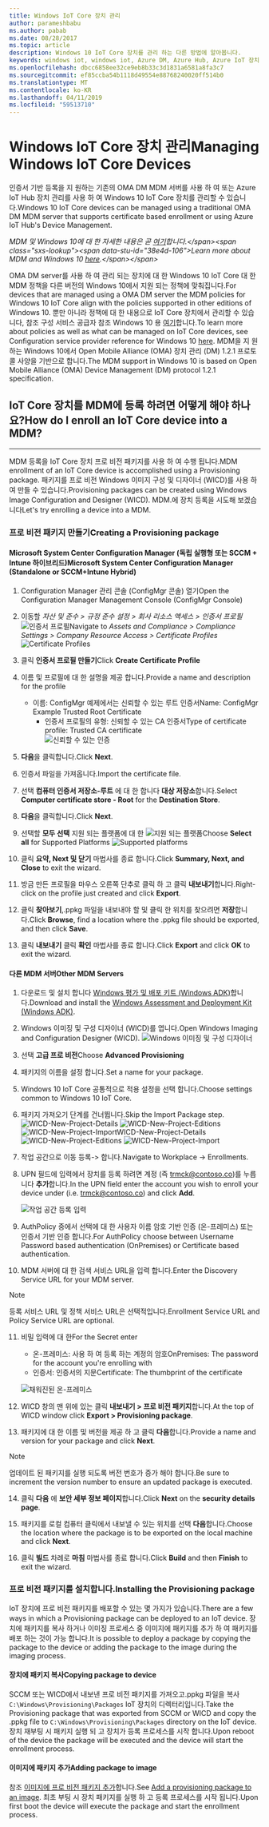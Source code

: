 ```yaml
---
title: Windows IoT Core 장치 관리
author: parameshbabu
ms.author: pabab
ms.date: 08/28/2017
ms.topic: article
description: Windows 10 IoT Core 장치를 관리 하는 다른 방법에 알아봅니다.
keywords: windows iot, windows iot, Azure DM, Azure Hub, Azure IoT 장치 관리
ms.openlocfilehash: dbcc6858ee32ce9eb8b33c3d1831a6581a8fa3c7
ms.sourcegitcommit: ef85ccba54b1118d49554e88768240020ff514b0
ms.translationtype: MT
ms.contentlocale: ko-KR
ms.lasthandoff: 04/11/2019
ms.locfileid: "59513710"
---
```

# <a name="managing-windows-iot-core-devices"></a><span data-ttu-id="38e4d-104">Windows IoT Core 장치 관리</span><span class="sxs-lookup"><span data-stu-id="38e4d-104">Managing Windows IoT Core Devices</span></span>

<span data-ttu-id="38e4d-105">인증서 기반 등록을 지 원하는 기존의 OMA DM MDM 서버를 사용 하 여 또는 Azure IoT Hub 장치 관리를 사용 하 여 Windows 10 IoT Core 장치를 관리할 수 있습니다.</span><span class="sxs-lookup"><span data-stu-id="38e4d-105">Windows 10 IoT Core devices can be managed using a traditional OMA DM MDM server that supports certificate based enrollment or using Azure IoT Hub's Device Management.</span></span>  

 _<span data-ttu-id="38e4d-106">MDM 및 Windows 10에 대 한 자세한 내용은 곧 [여기](https://msdn.microsoft.com/library/windows/hardware/dn914769(v=vs.85).aspx)합니다.</span><span class="sxs-lookup"><span data-stu-id="38e4d-106">Learn more about MDM and Windows 10 [here](https://msdn.microsoft.com/library/windows/hardware/dn914769(v=vs.85).aspx).</span></span>_  

<span data-ttu-id="38e4d-107">OMA DM server를 사용 하 여 관리 되는 장치에 대 한 Windows 10 IoT Core 대 한 MDM 정책을 다른 버전의 Windows 10에서 지원 되는 정책에 맞춰집니다.</span><span class="sxs-lookup"><span data-stu-id="38e4d-107">For devices that are managed using a OMA DM server the MDM policies for Windows 10 IoT Core align with the policies supported in other editions of Windows 10.</span></span> <span data-ttu-id="38e4d-108">뿐만 아니라 정책에 대 한 내용으로 IoT Core 장치에서 관리할 수 있습니다, 참조 구성 서비스 공급자 참조 Windows 10 용 [여기](https://aka.ms/csplist)합니다.</span><span class="sxs-lookup"><span data-stu-id="38e4d-108">To learn more about policies as well as what can be managed on IoT Core devices, see Configuration service provider reference for Windows 10 [here](https://aka.ms/csplist).</span></span> <span data-ttu-id="38e4d-109">MDM을 지 원하는 Windows 10에서 Open Mobile Alliance (OMA) 장치 관리 (DM) 1.2.1 프로토콜 사양을 기반으로 합니다.</span><span class="sxs-lookup"><span data-stu-id="38e4d-109">The MDM support in Windows 10 is based on Open Mobile Alliance (OMA) Device Management (DM) protocol 1.2.1 specification.</span></span>

## <a name="how-do-i-enroll-an-iot-core-device-into-a-mdm"></a><span data-ttu-id="38e4d-110">IoT Core 장치를 MDM에 등록 하려면 어떻게 해야 하나요?</span><span class="sxs-lookup"><span data-stu-id="38e4d-110">How do I enroll an IoT Core device into a MDM?</span></span>
___
<span data-ttu-id="38e4d-111">MDM 등록을 IoT Core 장치 프로 비전 패키지를 사용 하 여 수행 됩니다.</span><span class="sxs-lookup"><span data-stu-id="38e4d-111">MDM enrollment of an IoT Core device is accomplished using a Provisioning package.</span></span> <span data-ttu-id="38e4d-112">패키지를 프로 비전 Windows 이미지 구성 및 디자이너 (WICD)를 사용 하 여 만들 수 있습니다.</span><span class="sxs-lookup"><span data-stu-id="38e4d-112">Provisioning packages can be created using Windows Image Configuration and Designer (WICD).</span></span> <span data-ttu-id="38e4d-113">MDM.에 장치 등록을 시도해 보겠습니다</span><span class="sxs-lookup"><span data-stu-id="38e4d-113">Let's try enrolling a device into a MDM.</span></span>

### <a name="creating-a-provisioning-package"></a><span data-ttu-id="38e4d-114">프로 비전 패키지 만들기</span><span class="sxs-lookup"><span data-stu-id="38e4d-114">Creating a Provisioning package</span></span>

#### <a name="microsoft-system-center-configuration-manager-standalone-or-sccmintune-hybrid"></a><span data-ttu-id="38e4d-115">Microsoft System Center Configuration Manager (독립 실행형 또는 SCCM + Intune 하이브리드)</span><span class="sxs-lookup"><span data-stu-id="38e4d-115">Microsoft System Center Configuration Manager (Standalone or SCCM+Intune Hybrid)</span></span>

1. <span data-ttu-id="38e4d-116">Configuration Manager 관리 콘솔 (ConfigMgr 콘솔) 열기</span><span class="sxs-lookup"><span data-stu-id="38e4d-116">Open the Configuration Manager Management Console (ConfigMgr Console)</span></span>

2. <span data-ttu-id="38e4d-117">이동할 _자산 및 준수 > 규정 준수 설정 > 회사 리소스 액세스 > 인증서 프로필_
   ![인증서 프로필](../media/ManagingDevices/ConfigMgr-Certificate-Profiles.PNG)</span><span class="sxs-lookup"><span data-stu-id="38e4d-117">Navigate to _Assets and Compliance > Compliance Settings > Company Resource Access > Certificate Profiles_
![Certificate Profiles](../media/ManagingDevices/ConfigMgr-Certificate-Profiles.PNG)</span></span>

3. <span data-ttu-id="38e4d-118">클릭 **인증서 프로필 만들기**</span><span class="sxs-lookup"><span data-stu-id="38e4d-118">Click **Create Certificate Profile**</span></span>

4. <span data-ttu-id="38e4d-119">이름 및 프로필에 대 한 설명을 제공 합니다.</span><span class="sxs-lookup"><span data-stu-id="38e4d-119">Provide a name and description for the profile</span></span>
   - <span data-ttu-id="38e4d-120">이름: ConfigMgr 예제에서는 신뢰할 수 있는 루트 인증서</span><span class="sxs-lookup"><span data-stu-id="38e4d-120">Name: ConfigMgr Example Trusted Root Certificate</span></span>
     - <span data-ttu-id="38e4d-121">인증서 프로필의 유형: 신뢰할 수 있는 CA 인증서</span><span class="sxs-lookup"><span data-stu-id="38e4d-121">Type of certificate profile: Trusted CA certificate</span></span>  
     ![신뢰할 수 있는 인증](../media/ManagingDevices/ConfigMgr-Certificate-Profiles-Wizard.png)

5. <span data-ttu-id="38e4d-123">**다음**을 클릭합니다.</span><span class="sxs-lookup"><span data-stu-id="38e4d-123">Click **Next**.</span></span>

6. <span data-ttu-id="38e4d-124">인증서 파일을 가져옵니다.</span><span class="sxs-lookup"><span data-stu-id="38e4d-124">Import the certificate file.</span></span>

7. <span data-ttu-id="38e4d-125">선택 **컴퓨터 인증서 저장소-루트** 에 대 한 합니다 **대상 저장소**합니다.</span><span class="sxs-lookup"><span data-stu-id="38e4d-125">Select **Computer certificate store - Root** for the **Destination Store**.</span></span>

8. <span data-ttu-id="38e4d-126">**다음**을 클릭합니다.</span><span class="sxs-lookup"><span data-stu-id="38e4d-126">Click **Next**.</span></span>

9. <span data-ttu-id="38e4d-127">선택할 **모두 선택** 지원 되는 플랫폼에 대 한 ![지원 되는 플랫폼](../media/ManagingDevices/ConfigMgr-Certificate-Profiles-Wizard-Supported-Platforms.png)</span><span class="sxs-lookup"><span data-stu-id="38e4d-127">Choose **Select all** for Supported Platforms ![Supported platforms](../media/ManagingDevices/ConfigMgr-Certificate-Profiles-Wizard-Supported-Platforms.png)</span></span>

10. <span data-ttu-id="38e4d-128">클릭 **요약, Next 및 닫기** 마법사를 종료 합니다.</span><span class="sxs-lookup"><span data-stu-id="38e4d-128">Click **Summary, Next, and Close** to exit the wizard.</span></span>

11. <span data-ttu-id="38e4d-129">방금 만든 프로필을 마우스 오른쪽 단추로 클릭 하 고 클릭 **내보내기**합니다.</span><span class="sxs-lookup"><span data-stu-id="38e4d-129">Right-click on the profile just created and click **Export**.</span></span>

12. <span data-ttu-id="38e4d-130">클릭 **찾아보기**,.ppkg 파일을 내보내야 할 및 클릭 한 위치를 찾으려면 **저장**합니다.</span><span class="sxs-lookup"><span data-stu-id="38e4d-130">Click **Browse**, find a location where the .ppkg file should be exported, and then click **Save**.</span></span>

13. <span data-ttu-id="38e4d-131">클릭 **내보내기** 클릭 **확인** 마법사를 종료 합니다.</span><span class="sxs-lookup"><span data-stu-id="38e4d-131">Click **Export** and click **OK** to exit the wizard.</span></span>

#### <a name="other-mdm-servers"></a><span data-ttu-id="38e4d-132">다른 MDM 서버</span><span class="sxs-lookup"><span data-stu-id="38e4d-132">Other MDM Servers</span></span>

1. <span data-ttu-id="38e4d-133">다운로드 및 설치 합니다 [Windows 평가 및 배포 키트 (Windows ADK)](https://developer.microsoft.com/windows/hardware/windows-assessment-deployment-kit)합니다.</span><span class="sxs-lookup"><span data-stu-id="38e4d-133">Download and install the [Windows Assessment and Deployment Kit (Windows ADK)](https://developer.microsoft.com/windows/hardware/windows-assessment-deployment-kit).</span></span>

2. <span data-ttu-id="38e4d-134">Windows 이미징 및 구성 디자이너 (WICD)를 엽니다.</span><span class="sxs-lookup"><span data-stu-id="38e4d-134">Open Windows Imaging and Configuration Designer (WICD).</span></span>
   ![Windows 이미징 및 구성 디자이너](../media/ManagingDevices/WICD-Start-Page.png)

3. <span data-ttu-id="38e4d-136">선택 **고급 프로 비전**</span><span class="sxs-lookup"><span data-stu-id="38e4d-136">Choose **Advanced Provisioning**</span></span>

4. <span data-ttu-id="38e4d-137">패키지의 이름을 설정 합니다.</span><span class="sxs-lookup"><span data-stu-id="38e4d-137">Set a name for your package.</span></span>

5. <span data-ttu-id="38e4d-138">Windows 10 IoT Core 공통적으로 적용 설정을 선택 합니다.</span><span class="sxs-lookup"><span data-stu-id="38e4d-138">Choose settings common to Windows 10 IoT Core.</span></span>

6. <span data-ttu-id="38e4d-139">패키지 가져오기 단계를 건너뜁니다.</span><span class="sxs-lookup"><span data-stu-id="38e4d-139">Skip the Import Package step.</span></span>
   ![<span data-ttu-id="38e4d-140">WICD-New-Project-Details](../media/ManagingDevices/WICD-Advanced-Provisioning-New-Project-Details.PNG) 
   ![WICD-New-Project-Editions](../media/ManagingDevices/WICD-Advanced-Provisioning-New-Project-Editions.PNG) 
   ![WICD-New-Project-Import</span><span class="sxs-lookup"><span data-stu-id="38e4d-140">WICD-New-Project-Details](../media/ManagingDevices/WICD-Advanced-Provisioning-New-Project-Details.PNG) 
![WICD-New-Project-Editions](../media/ManagingDevices/WICD-Advanced-Provisioning-New-Project-Editions.PNG) 
![WICD-New-Project-Import</span></span>](../media/ManagingDevices/WICD-Advanced-Provisioning-New-Project-Import.PNG)

7. <span data-ttu-id="38e4d-141">작업 공간으로 이동 등록-> 합니다.</span><span class="sxs-lookup"><span data-stu-id="38e4d-141">Navigate to Workplace -> Enrollments.</span></span>

8. <span data-ttu-id="38e4d-142">UPN 필드에 입력에서 장치를 등록 하려면 계정 (즉 trmck@contoso.co)를 누릅니다 **추가**합니다.</span><span class="sxs-lookup"><span data-stu-id="38e4d-142">In the UPN field enter the account you wish to enroll your device under (i.e. trmck@contoso.co) and click **Add**.</span></span>

   ![작업 공간 등록 입력](../media/ManagingDevices/WICD-Workplace-Enrollments-UPN-Filled.png)

9. <span data-ttu-id="38e4d-144">AuthPolicy 중에서 선택에 대 한 사용자 이름 암호 기반 인증 (온-프레미스) 또는 인증서 기반 인증 합니다.</span><span class="sxs-lookup"><span data-stu-id="38e4d-144">For AuthPolicy choose between Username Password based authentication (OnPremises) or Certificate based authentication.</span></span>

10. <span data-ttu-id="38e4d-145">MDM 서버에 대 한 검색 서비스 URL을 입력 합니다.</span><span class="sxs-lookup"><span data-stu-id="38e4d-145">Enter the Discovery Service URL for your MDM server.</span></span>

> [!NOTE]
> <span data-ttu-id="38e4d-146">등록 서비스 URL 및 정책 서비스 URL은 선택적입니다.</span><span class="sxs-lookup"><span data-stu-id="38e4d-146">Enrollment Service URL and Policy Service URL are optional.</span></span>

11. <span data-ttu-id="38e4d-147">비밀 입력에 대 한</span><span class="sxs-lookup"><span data-stu-id="38e4d-147">For the Secret enter</span></span>  
    - <span data-ttu-id="38e4d-148">온-프레미스: 사용 하 여 등록 하는 계정의 암호</span><span class="sxs-lookup"><span data-stu-id="38e4d-148">OnPremises: The password for the account you're enrolling with</span></span>  
    - <span data-ttu-id="38e4d-149">인증서: 인증서의 지문</span><span class="sxs-lookup"><span data-stu-id="38e4d-149">Certificate: The thumbprint of the certificate</span></span>
    
    ![채워진된 온-프레미스](../media/ManagingDevices/WICD-Workplace-Enrollments-UPN-Details-Filled-Premise.png)  

12. <span data-ttu-id="38e4d-151">WICD 창의 맨 위에 있는 클릭 **내보내기 > 프로 비전 패키지**합니다.</span><span class="sxs-lookup"><span data-stu-id="38e4d-151">At the top of WICD window click **Export > Provisioning package**.</span></span>

13. <span data-ttu-id="38e4d-152">패키지에 대 한 이름 및 버전을 제공 하 고 클릭 **다음**합니다.</span><span class="sxs-lookup"><span data-stu-id="38e4d-152">Provide a name and version for your package and click **Next**.</span></span> 

> [!NOTE]
> <span data-ttu-id="38e4d-153">업데이트 된 패키지를 실행 되도록 버전 번호가 증가 해야 합니다.</span><span class="sxs-lookup"><span data-stu-id="38e4d-153">Be sure to increment the version number to ensure an updated package is executed.</span></span>

14. <span data-ttu-id="38e4d-154">클릭 **다음** 에 **보안 세부 정보 페이지**합니다.</span><span class="sxs-lookup"><span data-stu-id="38e4d-154">Click **Next** on the **security details page**.</span></span>

15. <span data-ttu-id="38e4d-155">패키지를 로컬 컴퓨터 클릭에서 내보낼 수 있는 위치를 선택 **다음**합니다.</span><span class="sxs-lookup"><span data-stu-id="38e4d-155">Choose the location where the package is to be exported on the local machine and click **Next**.</span></span>

16. <span data-ttu-id="38e4d-156">클릭 **빌드** 차례로 **마침** 마법사를 종료 합니다.</span><span class="sxs-lookup"><span data-stu-id="38e4d-156">Click **Build** and then **Finish** to exit the wizard.</span></span>

### <a name="installing-the-provisioning-package"></a><span data-ttu-id="38e4d-157">프로 비전 패키지를 설치합니다.</span><span class="sxs-lookup"><span data-stu-id="38e4d-157">Installing the Provisioning package</span></span>

<span data-ttu-id="38e4d-158">IoT 장치에 프로 비전 패키지를 배포할 수 있는 몇 가지가 있습니다.</span><span class="sxs-lookup"><span data-stu-id="38e4d-158">There are a few ways in which a Provisioning package can be deployed to an IoT device.</span></span> <span data-ttu-id="38e4d-159">장치에 패키지를 복사 하거나 이미징 프로세스 중 이미지에 패키지를 추가 하 여 패키지를 배포 하는 것이 가능 합니다.</span><span class="sxs-lookup"><span data-stu-id="38e4d-159">It is possible to deploy a package by copying the package to the device or adding the package to the image during the imaging process.</span></span>

#### <a name="copying-package-to-device"></a><span data-ttu-id="38e4d-160">장치에 패키지 복사</span><span class="sxs-lookup"><span data-stu-id="38e4d-160">Copying package to device</span></span>

<span data-ttu-id="38e4d-161">SCCM 또는 WICD에서 내보낸 프로 비전 패키지를 가져오고.ppkg 파일을 복사 `C:\Windows\Provisioning\Packages` IoT 장치의 디렉터리입니다.</span><span class="sxs-lookup"><span data-stu-id="38e4d-161">Take the Provisioning package that was exported from SCCM or WICD and copy the .ppkg file to `C:\Windows\Provisioning\Packages` directory on the IoT device.</span></span> <span data-ttu-id="38e4d-162">장치 재부팅 시 패키지 실행 되 고 장치가 등록 프로세스를 시작 합니다.</span><span class="sxs-lookup"><span data-stu-id="38e4d-162">Upon reboot of the device the package will be executed and the device will start the enrollment process.</span></span>

#### <a name="adding-package-to-image"></a><span data-ttu-id="38e4d-163">이미지에 패키지 추가</span><span class="sxs-lookup"><span data-stu-id="38e4d-163">Adding package to image</span></span>

<span data-ttu-id="38e4d-164">참조 [이미지에 프로 비전 패키지 추가](https://docs.microsoft.com/windows-hardware/manufacture/iot/add-a-provisioning-package-to-an-image)합니다.</span><span class="sxs-lookup"><span data-stu-id="38e4d-164">See [Add a provisioning package to an image](https://docs.microsoft.com/windows-hardware/manufacture/iot/add-a-provisioning-package-to-an-image).</span></span> <span data-ttu-id="38e4d-165">최초 부팅 시 장치 패키지를 실행 하 고 등록 프로세스를 시작 됩니다.</span><span class="sxs-lookup"><span data-stu-id="38e4d-165">Upon first boot the device will execute the package and start the enrollment process.</span></span>

